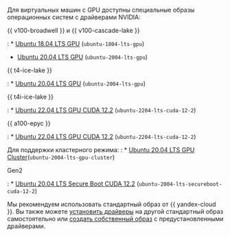 Для виртуальных машин с GPU доступны специальные образы операционных систем с драйверами NVIDIA:

{{ v100-broadwell }} и {{ v100-cascade-lake }}

: * [Ubuntu 18.04 LTS GPU](/marketplace/products/yc/ubuntu-18-04-lts-gpu) (`ubuntu-1804-lts-gpu`)
  * [Ubuntu 20.04 LTS GPU](/marketplace/products/yc/ubuntu-20-04-lts-gpu) (`ubuntu-2004-lts-gpu`)

{{ t4-ice-lake }}

: * [Ubuntu 20.04 LTS GPU](/marketplace/products/yc/ubuntu-20-04-lts-gpu) (`ubuntu-2004-lts-gpu`)

{{ t4i-ice-lake }}

: * [Ubuntu 22.04 LTS GPU CUDA 12.2](/marketplace/products/yc/ubuntu-2204-lts-cuda-12-2) (`ubuntu-2204-lts-cuda-12-2`)

{{ a100-epyc }}

: * [Ubuntu 22.04 LTS GPU CUDA 12.2](/marketplace/products/yc/ubuntu-2204-lts-cuda-12-2) (`ubuntu-2204-lts-cuda-12-2`)

  Для поддержки кластерного режима:
: * [Ubuntu 20.04 LTS GPU Cluster](/marketplace/products/yc/ubuntu-2004-lts-gpu-cluster)(`ubuntu-2004-lts-gpu-cluster`)

Gen2

: * [Ubuntu 20.04 LTS Secure Boot CUDA 12.2](/marketplace/products/yc/ubuntu-2004-lts-secureboot-cuda-12-2) (`ubuntu-2004-lts-secureboot-cuda-12-2`)

Мы рекомендуем использовать стандартный образ от {{ yandex-cloud }}. Вы также можете [установить драйверы](../../compute/operations/vm-operate/install-nvidia-drivers.md) на другой стандартный образ самостоятельно или [создать собственный образ](../../compute/operations/image-create/custom-image.md) с предустановленными драйверами.